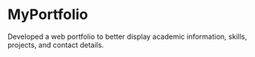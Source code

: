 # MyPortfolio
Developed a web portfolio to better display academic information, skills, projects, and contact details.
